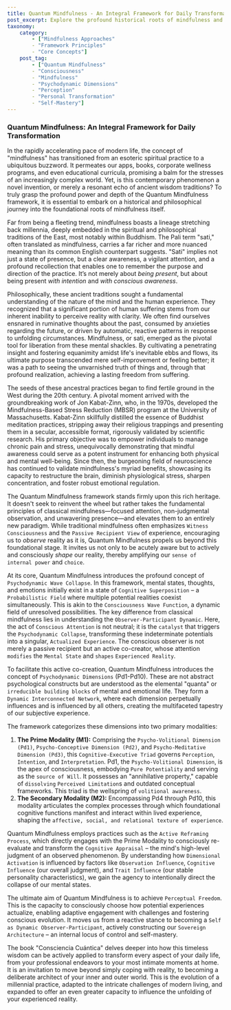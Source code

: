 ```yaml
---
title: Quantum Mindfulness - An Integral Framework for Daily Transformation
post_excerpt: Explore the profound historical roots of mindfulness and its evolution into the transformative Quantum Mindfulness framework. This post delves into how traditional observation-based mindfulness lays the groundwork for an active, co-creative approach to reality, enabling individuals to consciously shape their experiences through a deeper understanding of the psyche's underlying dimensions. Discover how to move beyond passive presence to active mastery and perceptual freedom.
taxonomy:
    category:
        - ["Mindfulness Approaches"
        - "Framework Principles"
        - "Core Concepts"]
    post_tag:
        - ["Quantum Mindfulness"
        - "Consciousness"
        - "Mindfulness"
        - "Psychodynamic Dimensions"
        - "Perception"
        - "Personal Transformation"
        - "Self-Mastery"]
---
```

### Quantum Mindfulness: An Integral Framework for Daily Transformation

In the rapidly accelerating pace of modern life, the concept of "mindfulness" has transitioned from an esoteric spiritual practice to a ubiquitous buzzword. It permeates our apps, books, corporate wellness programs, and even educational curricula, promising a balm for the stresses of an increasingly complex world. Yet, is this contemporary phenomenon a novel invention, or merely a resonant echo of ancient wisdom traditions? To truly grasp the profound power and depth of the Quantum Mindfulness framework, it is essential to embark on a historical and philosophical journey into the foundational roots of mindfulness itself.

Far from being a fleeting trend, mindfulness boasts a lineage stretching back millennia, deeply embedded in the spiritual and philosophical traditions of the East, most notably within Buddhism. The Pali term "sati," often translated as mindfulness, carries a far richer and more nuanced meaning than its common English counterpart suggests. "Sati" implies not just a state of presence, but a clear awareness, a vigilant attention, and a profound recollection that enables one to remember the purpose and direction of the practice. It’s not merely about *being present*, but about being present *with intention* and *with conscious awareness*.

Philosophically, these ancient traditions sought a fundamental understanding of the nature of the mind and the human experience. They recognized that a significant portion of human suffering stems from our inherent inability to perceive reality with clarity. We often find ourselves ensnared in ruminative thoughts about the past, consumed by anxieties regarding the future, or driven by automatic, reactive patterns in response to unfolding circumstances. Mindfulness, or sati, emerged as the pivotal tool for liberation from these mental shackles. By cultivating a penetrating insight and fostering equanimity amidst life's inevitable ebbs and flows, its ultimate purpose transcended mere self-improvement or feeling better; it was a path to seeing the unvarnished truth of things and, through that profound realization, achieving a lasting freedom from suffering.

The seeds of these ancestral practices began to find fertile ground in the West during the 20th century. A pivotal moment arrived with the groundbreaking work of Jon Kabat-Zinn, who, in the 1970s, developed the Mindfulness-Based Stress Reduction (MBSR) program at the University of Massachusetts. Kabat-Zinn skillfully distilled the essence of Buddhist meditation practices, stripping away their religious trappings and presenting them in a secular, accessible format, rigorously validated by scientific research. His primary objective was to empower individuals to manage chronic pain and stress, unequivocally demonstrating that mindful awareness could serve as a potent instrument for enhancing both physical and mental well-being. Since then, the burgeoning field of neuroscience has continued to validate mindfulness's myriad benefits, showcasing its capacity to restructure the brain, diminish physiological stress, sharpen concentration, and foster robust emotional regulation.

The Quantum Mindfulness framework stands firmly upon this rich heritage. It doesn't seek to reinvent the wheel but rather takes the fundamental principles of classical mindfulness—focused attention, non-judgmental observation, and unwavering presence—and elevates them to an entirely new paradigm. While traditional mindfulness often emphasizes `Witness Consciousness` and the `Passive Recipient View` of experience, encouraging us to *observe* reality as it is, Quantum Mindfulness propels us beyond this foundational stage. It invites us not only to be acutely aware but to actively and consciously *shape* our reality, thereby amplifying our `sense of internal power` and `choice`.

At its core, Quantum Mindfulness introduces the profound concept of `Psychodynamic Wave Collapse`. In this framework, mental states, thoughts, and emotions initially exist in a state of `Cognitive Superposition` – a `Probabilistic Field` where multiple potential realities coexist simultaneously. This is akin to the `Consciousness Wave Function`, a dynamic field of unresolved possibilities. The key difference from classical mindfulness lies in understanding the `Observer-Participant Dynamic`. Here, the act of `Conscious Attention` is not neutral; it is the `catalyst` that triggers the `Psychodynamic Collapse`, transforming these indeterminate potentials into a singular, `Actualized Experience`. The conscious observer is not merely a passive recipient but an active co-creator, whose attention `modifies` the `Mental State` and `shapes` `Experienced Reality`.

To facilitate this active co-creation, Quantum Mindfulness introduces the concept of `Psychodynamic Dimensions` (Pd1-Pd10). These are not abstract psychological constructs but are understood as the elemental "quanta" or `irreducible building blocks` of mental and emotional life. They form a `Dynamic Interconnected Network`, where each dimension perpetually influences and is influenced by all others, creating the multifaceted tapestry of our subjective experience.

The framework categorizes these dimensions into two primary modalities:
1.  **The Prime Modality (M1):** Comprising the `Psycho-Volitional Dimension (Pd1)`, `Psycho-Conceptive Dimension (Pd2)`, and `Psycho-Meditative Dimension (Pd3)`, this `Cognitive-Executive Triad` governs `Perception`, `Intention`, and `Interpretation`. Pd1, the `Psycho-Volitional Dimension`, is the apex of consciousness, embodying `Pure Potentiality` and serving as the `source of Will`. It possesses an "annihilative property," capable of `dissolving` `Perceived Limitation`s and outdated conceptual frameworks. This triad is the wellspring of `volitional awareness`.
2.  **The Secondary Modality (M2):** Encompassing Pd4 through Pd10, this modality articulates the complex processes through which foundational cognitive functions manifest and interact within lived experience, shaping the `affective, social, and relational texture of experience`.

Quantum Mindfulness employs practices such as the `Active Reframing Process`, which directly engages with the Prime Modality to consciously re-evaluate and transform the `Cognitive Appraisal` – the mind's high-level judgment of an observed phenomenon. By understanding how `Dimensional Activation` is influenced by factors like `Observation Influence`, `Cognitive Influence` (our overall judgment), and `Trait Influence` (our stable personality characteristics), we gain the agency to intentionally direct the collapse of our mental states.

The ultimate aim of Quantum Mindfulness is to achieve `Perceptual Freedom`. This is the capacity to consciously choose how potential experiences actualize, enabling adaptive engagement with challenges and fostering conscious evolution. It moves us from a reactive stance to becoming a `Self as Dynamic Observer-Participant`, actively constructing our `Sovereign Architecture` – an internal locus of control and self-mastery.

The book "Consciencia Cuántica" delves deeper into how this timeless wisdom can be actively applied to transform every aspect of your daily life, from your professional endeavors to your most intimate moments at home. It is an invitation to move beyond simply coping with reality, to becoming a deliberate architect of your inner and outer world. This is the evolution of a millennial practice, adapted to the intricate challenges of modern living, and expanded to offer an even greater capacity to influence the unfolding of your experienced reality.